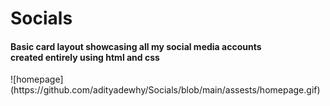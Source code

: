 # Socials

<h4> Basic card layout showcasing all my social media accounts <br>created entirely using html and css</h4>
![homepage](https://github.com/adityadewhy/Socials/blob/main/assests/homepage.gif)
